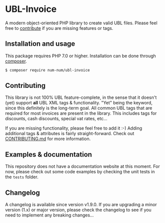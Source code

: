 # UBL-Invoice

A modern object-oriented PHP library to create valid UBL files. Please feel free to [contribute](https://github.com/marwan2/ubl-invoice/pulls) if you are missing features or tags.

## Installation and usage

This package requires PHP 7.0 or higher. Installation can be done through [composer](https://www.getcomposer.org).

```sh
$ composer require num-num/ubl-invoice
```

## Contributing

This library is not 100% UBL feature-complete, in the sense that it doesn't (yet) support **all** UBL XML tags & functionality. "Yet" being the keyword, since this definitely is the long-term goal. All common UBL tags that are required for most invoices are present in the library. This includes tags for discounts, cash discounts, special vat rates, etc...

If you are missing functionality, please feel free to add it :-) Adding additional tags & attributes is fairly straight-forward. Check out [CONTRIBUTING.md](CONTRIBUTING.md) for more information.

## Examples & documentation

This repository does not have a documentation website at this moment. For now, please check out some code examples by checking the unit tests in the `tests` folder.

## Changelog

A changelog is available since version v1.9.0. If you are upgrading a minor version (1.x) or major version, please check the changelog to see if you need to implement any breaking changes...

